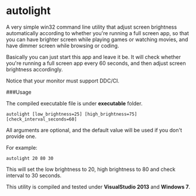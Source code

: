 autolight
=========

A very simple win32 command line utility that adjust screen brightness automatically according to whether you're running a full screen app,
so that you can have brighter screen while playing games or watching movies, and have dimmer screen while browsing or coding.

Basically you can just start this app and leave it be. It will check whether you're running a full screen app every 60 seconds, and then adjust screen brightness accordingly.

Notice that your monitor must support DDC/CI.

###Usage

The compiled executable file is under **executable** folder.

`autolight [low_brightness=25] [high_brightness=75] [check_interval_seconds=60]`

All arguments are optional, and the default value will be used if you don't provide one.

For example:

`autolight 20 80 30`

This will set the low brightness to 20, high brightness to 80 and check interval to 30 seconds.

This utility is compiled and tested under **VisualStudio 2013** and **Windows 7**.